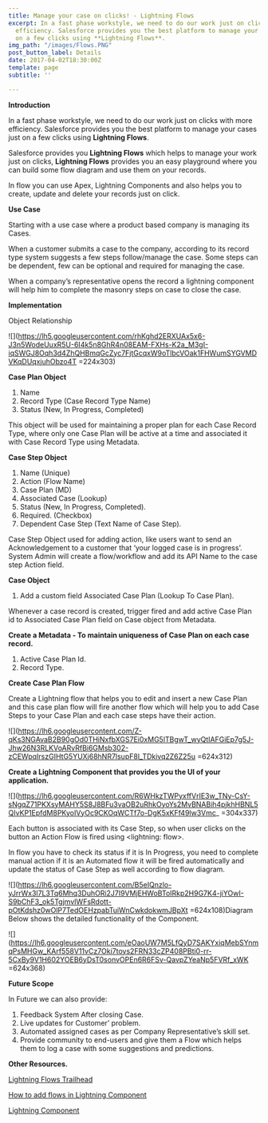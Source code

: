 ```yaml
---
title: Manage your case on clicks! - Lightning Flows
excerpt: In a fast phase workstyle, we need to do our work just on clicks with more
  efficiency. Salesforce provides you the best platform to manage your cases just
  on a few clicks using **Lightning Flows**.
img_path: "/images/Flows.PNG"
post_button_label: Details
date: 2017-04-02T18:30:00Z
template: page
subtitle: ''

---
```

**Introduction**

In a fast phase workstyle, we need to do our work just on clicks with more efficiency. Salesforce provides you the best platform to manage your cases just on a few clicks using **Lightning Flows**.

Salesforce provides you **Lightning Flows** which helps to manage your work just on clicks, **Lightning Flows** provides you an easy playground where you can build some flow diagram and use them on your records.

In flow you can use Apex, Lightning Components and also helps you to create, update and delete your records just on click.

**Use Case**

Starting with a use case where a product based company is managing its Cases.

When a customer submits a case to the company, according to its record type system suggests a few steps follow/manage the case. Some steps can be dependent, few can be optional and required for managing the case.

When a company’s representative opens the record a lightning component will help him to complete the masonry steps on case to close the case.

**Implementation**

Object Relationship

![](https://lh5.googleusercontent.com/rhKghd2ERXUAx5x6-J3n5WodeUuxR5U-6I4k5n8GhR4n08EAM-FXHs-K2a_M3gI-iqSWGJ8Oqh3d4ZhQHBmqGcZyc7FjtGcqxW9oTlbcVOak1FHWumSYGVMDVKqDUqxjuhObzo4T =224x303)

**Case Plan Object**

1. Name
2. Record Type (Case Record Type Name)
3. Status (New, In Progress, Completed)

This object will be used for maintaining a proper plan for each Case Record Type, where only one Case Plan will be active at a time and associated it with Case Record Type using Metadata.

**Case Step Object**

1. Name (Unique)
2. Action (Flow Name)
3. Case Plan (MD)
4. Associated Case (Lookup)
5. Status (New, In Progress, Completed).
6. Required. (Checkbox)
7. Dependent Case Step (Text Name of Case Step).

Case Step Object used for adding action, like users want to send an Acknowledgement to a customer that ‘your logged case is in progress’. System Admin will create a flow/workflow and add its API Name to the case step Action field.

**Case Object**

1. Add a custom field Associated Case Plan (Lookup To Case Plan).

Whenever a case record is created, trigger fired and add active Case Plan id to Associated Case Plan field on Case object from Metadata.

**Create a Metadata - To maintain uniqueness of Case Plan on each case record.**

1. Active Case Plan Id.
2. Record Type.

**Create Case Plan Flow**

Create a Lightning flow that helps you to edit and insert a new Case Plan and this case plan flow will fire another flow which will help you to add Case Steps to your Case Plan and each case steps have their action.

![](https://lh6.googleusercontent.com/Z-qKs3NGAvaB2B90gOd0THiNxfbXGS7Ei0xMG5lTBgwT_wyQtIAFGiEp7g5J-Jhw26N3RLKVoARvRfBi6GMsb302-zCEWpqIrszGIHtG5YUXj68hNR7lsupF8l_TDkivq2Z6Z25u =624x312)

**Create a Lightning Component that provides you the UI of your application.**

![](https://lh6.googleusercontent.com/R6WHkzTWPyxffVrIE3w_TNy-CsY-sNgqZ71PKXsyMAHY5S8J8BFu3vaOB2uRhkOyoYs2MvBNABih4pjkhHBNL5QIvKP1EpfdM8PKyoIVyOc9CKOqWCTf7o-DgK5xKFf49lw3Vmc_ =304x337)

Each button is associated with its Case Step, so when user clicks on the button an Action Flow is fired using <lightning: flow>.

In flow you have to check its status if it is In Progress, you need to complete manual action if it is an Automated flow it will be fired automatically and update the status of Case Step as well according to flow diagram.

![](https://lh6.googleusercontent.com/B5eIQnzlo-yJrrWx3l7L3Tq6Mhq3DuhORi2J7I9VMjEHWoBToIRkp2H9G7K4-jiYOwI-S9bChF3_ok5TgjmvIWFsRdott-pOtKdshz0wOlP7TedOEHzpabTuiWnCwkdokwmJBpXt =624x108)Diagram Below shows the detailed functionality of the Component.

![](https://lh6.googleusercontent.com/eOaoUW7M5LfQyD7SAKYxiqMebSYnmqPsMHGw_KArf558V11vCz7Oki7toys2FRN33cZP408PBti0-rr-5CxBy9V1H602YOEB6yDsT0sonvOPEn6R6FSv-QavpZYeaNp5FVRf_xWK =624x368)

**Future Scope**

In Future we can also provide:

1. Feedback System After closing Case.
2. Live updates for Customer’ problem.
3. Automated assigned cases as per Company Representative’s skill set.
4. Provide community to end-users and give them a Flow which helps them to log a case with some suggestions and predictions.

**Other Resources.**

[Lightning Flows Trailhead](https://trailhead.salesforce.com/en/content/learn/modules/business_process_automation)

[How to add flows in Lightning Component](https://developer.salesforce.com/docs/component-library/bundle/lightning:flow/example)

[Lightning Component](https://developer.salesforce.com/docs/atlas.en-us.lightning.meta/lightning/intro_framework.htm)